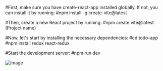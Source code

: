 #First, make sure you have create-react-app installed globally. If not, you can install it by running:
#npm install -g create-vite@latest

#Then, create a new React project by running:
#npm create vite@latest (Project name)

#Now, let's start by installing the necessary dependencies:
#cd todo-app
#npm install redux react-redux


#Start the development server:
#npm run dev

![image](https://github.com/gautamgupta700449/todo-list/assets/108971459/d655dd74-3287-468b-9aea-05abfb3f34a7)
